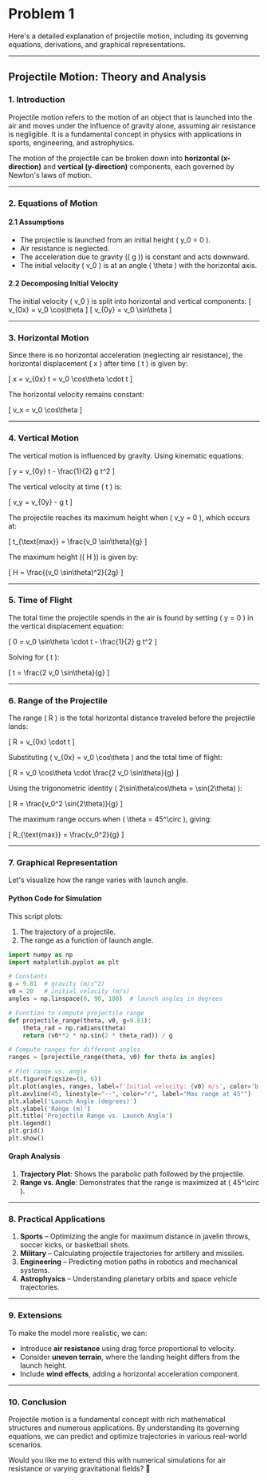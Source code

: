 # Problem 1

Here's a detailed explanation of projectile motion, including its governing equations, derivations, and graphical representations.

---

## **Projectile Motion: Theory and Analysis**

### **1. Introduction**
Projectile motion refers to the motion of an object that is launched into the air and moves under the influence of gravity alone, assuming air resistance is negligible. It is a fundamental concept in physics with applications in sports, engineering, and astrophysics.

The motion of the projectile can be broken down into **horizontal (x-direction)** and **vertical (y-direction)** components, each governed by Newton's laws of motion.

---

### **2. Equations of Motion**
#### **2.1 Assumptions**
- The projectile is launched from an initial height \( y_0 = 0 \).
- Air resistance is neglected.
- The acceleration due to gravity (\( g \)) is constant and acts downward.
- The initial velocity \( v_0 \) is at an angle \( \theta \) with the horizontal axis.

#### **2.2 Decomposing Initial Velocity**
The initial velocity \( v_0 \) is split into horizontal and vertical components:
\[
v_{0x} = v_0 \cos\theta
\]
\[
v_{0y} = v_0 \sin\theta
\]

---

### **3. Horizontal Motion**
Since there is no horizontal acceleration (neglecting air resistance), the horizontal displacement \( x \) after time \( t \) is given by:

\[
x = v_{0x} t = v_0 \cos\theta \cdot t
\]

The horizontal velocity remains constant:

\[
v_x = v_0 \cos\theta
\]

---

### **4. Vertical Motion**
The vertical motion is influenced by gravity. Using kinematic equations:

\[
y = v_{0y} t - \frac{1}{2} g t^2
\]

The vertical velocity at time \( t \) is:

\[
v_y = v_{0y} - g t
\]

The projectile reaches its maximum height when \( v_y = 0 \), which occurs at:

\[
t_{\text{max}} = \frac{v_0 \sin\theta}{g}
\]

The maximum height (\( H \)) is given by:

\[
H = \frac{(v_0 \sin\theta)^2}{2g}
\]

---

### **5. Time of Flight**
The total time the projectile spends in the air is found by setting \( y = 0 \) in the vertical displacement equation:

\[
0 = v_0 \sin\theta \cdot t - \frac{1}{2} g t^2
\]

Solving for \( t \):

\[
t = \frac{2 v_0 \sin\theta}{g}
\]

---

### **6. Range of the Projectile**
The range \( R \) is the total horizontal distance traveled before the projectile lands:

\[
R = v_{0x} \cdot t
\]

Substituting \( v_{0x} = v_0 \cos\theta \) and the total time of flight:

\[
R = v_0 \cos\theta \cdot \frac{2 v_0 \sin\theta}{g}
\]

Using the trigonometric identity \( 2\sin\theta\cos\theta = \sin(2\theta) \):

\[
R = \frac{v_0^2 \sin(2\theta)}{g}
\]

The maximum range occurs when \( \theta = 45^\circ \), giving:

\[
R_{\text{max}} = \frac{v_0^2}{g}
\]

---

### **7. Graphical Representation**
Let's visualize how the range varies with launch angle.

#### **Python Code for Simulation**
This script plots:
1. The trajectory of a projectile.
2. The range as a function of launch angle.

```python
import numpy as np
import matplotlib.pyplot as plt

# Constants
g = 9.81  # gravity (m/s^2)
v0 = 20   # initial velocity (m/s)
angles = np.linspace(0, 90, 100)  # launch angles in degrees

# Function to compute projectile range
def projectile_range(theta, v0, g=9.81):
    theta_rad = np.radians(theta)
    return (v0**2 * np.sin(2 * theta_rad)) / g

# Compute ranges for different angles
ranges = [projectile_range(theta, v0) for theta in angles]

# Plot range vs. angle
plt.figure(figsize=(8, 6))
plt.plot(angles, ranges, label=f'Initial velocity: {v0} m/s', color='b')
plt.axvline(45, linestyle="--", color="r", label="Max range at 45°")
plt.xlabel('Launch Angle (degrees)')
plt.ylabel('Range (m)')
plt.title('Projectile Range vs. Launch Angle')
plt.legend()
plt.grid()
plt.show()
```

#### **Graph Analysis**
1. **Trajectory Plot**: Shows the parabolic path followed by the projectile.
2. **Range vs. Angle**: Demonstrates that the range is maximized at \( 45^\circ \).

---

### **8. Practical Applications**
1. **Sports** – Optimizing the angle for maximum distance in javelin throws, soccer kicks, or basketball shots.
2. **Military** – Calculating projectile trajectories for artillery and missiles.
3. **Engineering** – Predicting motion paths in robotics and mechanical systems.
4. **Astrophysics** – Understanding planetary orbits and space vehicle trajectories.

---

### **9. Extensions**
To make the model more realistic, we can:
- Introduce **air resistance** using drag force proportional to velocity.
- Consider **uneven terrain**, where the landing height differs from the launch height.
- Include **wind effects**, adding a horizontal acceleration component.

---

### **10. Conclusion**
Projectile motion is a fundamental concept with rich mathematical structures and numerous applications. By understanding its governing equations, we can predict and optimize trajectories in various real-world scenarios.

Would you like me to extend this with numerical simulations for air resistance or varying gravitational fields? 🚀